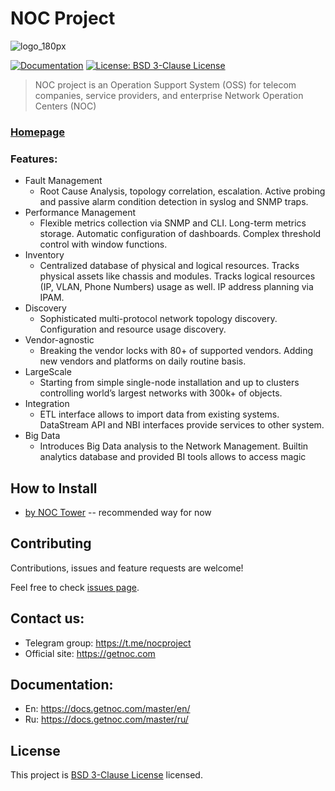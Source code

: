 # NOC Project
![logo_180px](https://cdn.getnoc.com/logo/logo_180px.png)

[![Documentation](https://img.shields.io/badge/documentation-yes-brightgreen.svg)](https://docs.getnoc.com)
[![License: BSD 3-Clause License](https://img.shields.io/badge/License-BSD-brightgreen.svg)](https://choosealicense.com/licenses/bsd-3-clause/)


> NOC project is an Operation Support System (OSS) for telecom companies, service providers, and enterprise Network Operation Centers (NOC)


### [Homepage](https://getnoc.com/)

### Features:
+ Fault Management
  + Root Cause Analysis, topology correlation, escalation. Active probing and passive alarm condition detection in syslog and SNMP traps.
+ Performance Management
  + Flexible metrics collection via SNMP and CLI. Long-term metrics storage. Automatic configuration of dashboards. Complex threshold control with window functions.
+ Inventory
  + Centralized database of physical and logical resources. Tracks physical assets like chassis and modules. Tracks logical resources (IP, VLAN, Phone Numbers) usage as well. IP address planning via IPAM.
+ Discovery
  + Sophisticated multi-protocol network topology discovery. Configuration and resource usage discovery.
+ Vendor-agnostic
  + Breaking the vendor locks with 80+ of supported vendors. Adding new vendors and platforms on daily routine basis.
+ LargeScale
  + Starting from simple single-node installation and up to clusters controlling world’s largest networks with 300k+ of objects.
+ Integration
  + ETL interface allows to import data from existing systems. DataStream API and NBI interfaces provide services to other system.
+ Big Data
  + Introduces Big Data analysis to the Network Management. Builtin analytics database and provided BI tools allows to access magic

##  How to Install

* [by NOC Tower](https://code.getnoc.com/noc/tower/blob/master/Readme.md) -- recommended way for now

##  Contributing

Contributions, issues and feature requests are welcome!

Feel free to check [issues page](https://code.getnoc.com/noc/noc/issues/).

## Contact us:
* Telegram group:  https://t.me/nocproject
* Official site: https://getnoc.com

## Documentation:
* En: https://docs.getnoc.com/master/en/
* Ru: https://docs.getnoc.com/master/ru/

##  License

This project is [BSD 3-Clause License](https://choosealicense.com/licenses/bsd-3-clause/) licensed.

